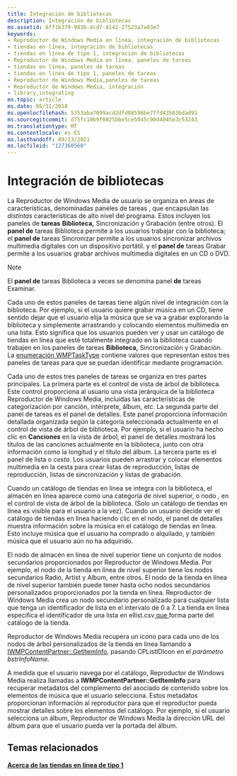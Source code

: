 ```yaml
---
title: Integración de bibliotecas
description: Integración de bibliotecas
ms.assetid: 6ff1b379-983b-4cd7-8142-27523a7a03e7
keywords:
- Reproductor de Windows Media en línea, integración de bibliotecas
- tiendas en línea, integración de bibliotecas
- tiendas en línea de tipo 1, integración de bibliotecas
- Reproductor de Windows Media en línea, paneles de tareas
- tiendas en línea, paneles de tareas
- tiendas en línea de tipo 1, paneles de tareas
- Reproductor de Windows Media,paneles de tareas
- Reproductor de Windows Media, integración
- library,integrating
ms.topic: article
ms.date: 05/31/2018
ms.openlocfilehash: 5353aba7099acd2dfd08596be7ffd43503bdad91
ms.sourcegitcommit: d75fc10b9f0825bbe5ce5045c90d4045e3c53243
ms.translationtype: MT
ms.contentlocale: es-ES
ms.lasthandoff: 09/13/2021
ms.locfileid: "127360560"
---
```

# <a name="library-integration"></a>Integración de bibliotecas

La Reproductor de Windows Media de usuario se organiza en áreas de características, denominadas paneles de tareas , que encapsulan las *distintas* características de alto nivel del programa. Estos incluyen los paneles  de **tareas** **Biblioteca,** Sincronización y Grabación (entre otros). El **panel de** tareas Biblioteca permite a los usuarios trabajar con la biblioteca; el **panel de** tareas Sincronizar permite a los usuarios sincronizar archivos multimedia digitales con un dispositivo portátil. y el **panel de** tareas Grabar permite a los usuarios grabar archivos multimedia digitales en un CD o DVD.

> [!Note]  
> El **panel de** tareas Biblioteca a veces se denomina panel **de** tareas Examinar.

 

Cada uno de estos paneles de tareas tiene algún nivel de integración con la biblioteca. Por ejemplo, si el usuario quiere grabar música en un CD, tiene sentido dejar que el usuario elija la música que se va a grabar explorando la biblioteca y simplemente arrastrando y colocando elementos multimedia en una lista. Esto significa que los usuarios pueden ver y usar un catálogo de tiendas en  línea que esté totalmente integrado en la biblioteca cuando trabajen en los paneles de tareas **Biblioteca,** Sincronización y Grabación. La [enumeración WMPTaskType](/previous-versions/windows/desktop/api/contentpartner/ne-contentpartner-wmptasktype) contiene valores que representan estos tres paneles de tareas para que se puedan identificar mediante programación.

Cada uno de estos tres paneles de tareas se organiza en tres partes principales. La primera parte es el control de vista de árbol de biblioteca. Este control proporciona al usuario una vista jerárquica de la biblioteca Reproductor de Windows Media, incluidas las características de categorización por canción, intérprete, álbum, etc. La segunda parte del panel de tareas es el panel de detalles. Este panel proporciona información detallada organizada según la categoría seleccionada actualmente en el control de vista de árbol de biblioteca. Por ejemplo, si el usuario ha hecho clic en **Canciones** en la vista de árbol, el panel de detalles mostrará los títulos de las canciones actualmente en la biblioteca, junto con otra información como la longitud y el título del álbum. La tercera parte es el panel de lista o *cesta.* Los usuarios pueden arrastrar y colocar elementos multimedia en la cesta para crear listas de reproducción, listas de reproducción, listas de sincronización y listas de grabación.

Cuando un catálogo de tiendas en línea se integra con la biblioteca, el almacén en línea aparece como una categoría de nivel superior, o nodo *,* en el control de vista de árbol de la biblioteca. (Solo un catálogo de tiendas en línea es visible para el usuario a la vez). Cuando un usuario decide ver el catálogo de tiendas en línea haciendo clic en el nodo, el panel de detalles muestra información sobre la música en el catálogo de tiendas en línea. Esto incluye música que el usuario ha comprado o alquilado, y también música que el usuario aún no ha adquirido.

El nodo de almacén en línea de nivel superior tiene un conjunto de nodos secundarios proporcionados por Reproductor de Windows Media. Por ejemplo, el nodo de la tienda en línea de nivel superior tiene los nodos secundarios Radio, Artist y Album, entre otros. El nodo de la tienda en línea de nivel superior también puede tener hasta ocho nodos secundarios personalizados proporcionados por la tienda en línea. Reproductor de Windows Media crea un nodo secundario personalizado para cualquier lista que tenga un identificador de lista en el intervalo de 0 a 7. La tienda en línea especifica el identificador de una lista en ellist.csv[ que ](list-csv.md) forma parte del catálogo de la tienda.

Reproductor de Windows Media recupera un icono para cada uno de los nodos de árbol personalizados de la tienda en línea llamando a [IWMPContentPartner::GetItemInfo](/previous-versions/windows/desktop/api/contentpartner/nf-contentpartner-iwmpcontentpartner-getiteminfo), pasando CPListIDIcon en el *parámetro bstrInfoName.*

A medida que el usuario navega por el catálogo, Reproductor de Windows Media realiza llamadas a **IWMPContentPartner::GetItemInfo** para recuperar metadatos del complemento del asociado de contenido sobre los elementos de música que el usuario selecciona. Estos metadatos proporcionan información al reproductor para que el reproductor pueda mostrar detalles sobre los elementos del catálogo. Por ejemplo, si el usuario selecciona un álbum, Reproductor de Windows Media la dirección URL del álbum para que el usuario pueda ver la portada del álbum.

## <a name="related-topics"></a>Temas relacionados

<dl> <dt>

[**Acerca de las tiendas en línea de tipo 1**](about-type-1-online-stores.md)
</dt> </dl>

 

 




